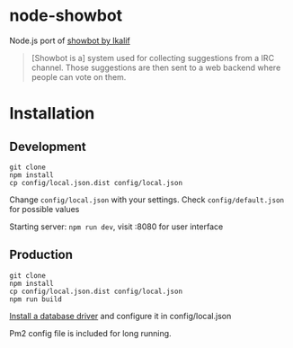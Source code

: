 # node-showbot

Node.js port of [showbot by lkalif](https://github.com/lkalif/ShowBot)

> [Showbot is a] system used for collecting suggestions from a IRC channel. Those suggestions are then sent to a web backend where people can vote on them.

# Installation

## Development

```
git clone
npm install
cp config/local.json.dist config/local.json
```

Change `config/local.json` with your settings. Check `config/default.json` for possible values

Starting server: `npm run dev`, visit :8080 for user interface

## Production

```
git clone
npm install
cp config/local.json.dist config/local.json
npm run build
```

[Install a database driver](http://knexjs.org/#Installation-node) and configure it in config/local.json

Pm2 config file is included for long running.
